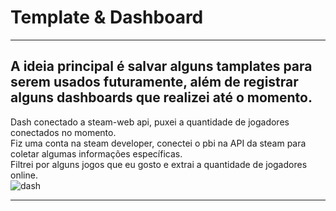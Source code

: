 # Template & Dashboard

<hr>

## A ideia principal é salvar alguns tamplates para serem usados futuramente, além de registrar alguns dashboards que realizei até o momento.

Dash conectado a steam-web api, puxei a quantidade de jogadores conectados no momento.
<br>
Fiz uma conta na steam developer, conectei o pbi na API da steam para coletar algumas informações específicas.
<br>
Filtrei por alguns jogos que eu gosto e extrai a quantidade de jogadores online.
<br>
![dash](https://user-images.githubusercontent.com/80074264/162763193-2a0c06e3-0827-49b0-a306-be141511a3e7.png)

<hr>
